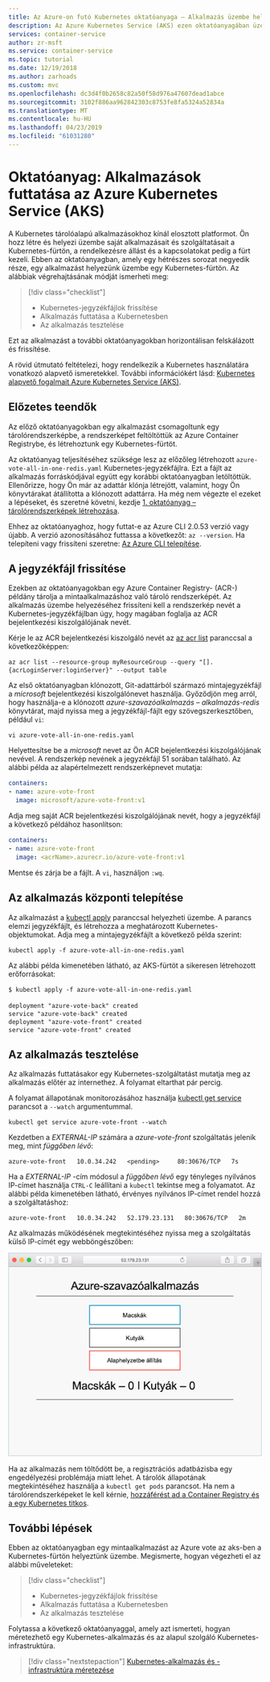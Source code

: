 ```yaml
---
title: Az Azure-on futó Kubernetes oktatóanyaga – Alkalmazás üzembe helyezése
description: Az Azure Kubernetes Service (AKS) ezen oktatóanyagában üzembe fog helyezni egy többtárolós alkalmazást a fürtön egy, az Azure Container Registryben tárolt egyéni rendszerkép használatával.
services: container-service
author: zr-msft
ms.service: container-service
ms.topic: tutorial
ms.date: 12/19/2018
ms.author: zarhoads
ms.custom: mvc
ms.openlocfilehash: dc3d4f0b2658c82a50f58d976a47607dead1abce
ms.sourcegitcommit: 3102f886aa962842303c8753fe8fa5324a52834a
ms.translationtype: MT
ms.contentlocale: hu-HU
ms.lasthandoff: 04/23/2019
ms.locfileid: "61031280"
---
```

# <a name="tutorial-run-applications-in-azure-kubernetes-service-aks"></a>Oktatóanyag: Alkalmazások futtatása az Azure Kubernetes Service (AKS)

A Kubernetes tárolóalapú alkalmazásokhoz kínál elosztott platformot. Ön hozz létre és helyezi üzembe saját alkalmazásait és szolgáltatásait a Kubernetes-fürtön, a rendelkezésre állást és a kapcsolatokat pedig a fürt kezeli. Ebben az oktatóanyagban, amely egy hétrészes sorozat negyedik része, egy alkalmazást helyezünk üzembe egy Kubernetes-fürtön. Az alábbiak végrehajtásának módját ismerheti meg:

> [!div class="checklist"]
> * Kubernetes-jegyzékfájlok frissítése
> * Alkalmazás futtatása a Kubernetesben
> * Az alkalmazás tesztelése

Ezt az alkalmazást a további oktatóanyagokban horizontálisan felskálázott és frissítése.

A rövid útmutató feltételezi, hogy rendelkezik a Kubernetes használatára vonatkozó alapvető ismeretekkel. További információkért lásd: [Kubernetes alapvető fogalmait Azure Kubernetes Service (AKS)][kubernetes-concepts].

## <a name="before-you-begin"></a>Előzetes teendők

Az előző oktatóanyagokban egy alkalmazást csomagoltunk egy tárolórendszerképbe, a rendszerképet feltöltöttük az Azure Container Registrybe, és létrehoztunk egy Kubernetes-fürtöt.

Az oktatóanyag teljesítéséhez szüksége lesz az előzőleg létrehozott `azure-vote-all-in-one-redis.yaml` Kubernetes-jegyzékfájlra. Ezt a fájlt az alkalmazás forráskódjával együtt egy korábbi oktatóanyagban letöltöttük. Ellenőrizze, hogy Ön már az adattár klónja létrejött, valamint, hogy Ön könyvtárakat átállította a klónozott adattárra. Ha még nem végezte el ezeket a lépéseket, és szeretné követni, kezdje [1. oktatóanyag – tárolórendszerképek létrehozása][aks-tutorial-prepare-app].

Ehhez az oktatóanyaghoz, hogy futtat-e az Azure CLI 2.0.53 verzió vagy újabb. A verzió azonosításához futtassa a következőt: `az --version`. Ha telepíteni vagy frissíteni szeretne: [Az Azure CLI telepítése][azure-cli-install].

## <a name="update-the-manifest-file"></a>A jegyzékfájl frissítése

Ezekben az oktatóanyagokban egy Azure Container Registry- (ACR-) példány tárolja a mintaalkalmazáshoz való tároló rendszerképét. Az alkalmazás üzembe helyezéséhez frissíteni kell a rendszerkép nevét a Kubernetes-jegyzékfájlban úgy, hogy magában foglalja az ACR bejelentkezési kiszolgálójának nevét.

Kérje le az ACR bejelentkezési kiszolgáló nevét az [az acr list][az-acr-list] paranccsal a következőképpen:

```azurecli
az acr list --resource-group myResourceGroup --query "[].{acrLoginServer:loginServer}" --output table
```

Az első oktatóanyagban klónozott, Git-adattárból származó mintajegyzékfájl a *microsoft* bejelentkezési kiszolgálónevet használja. Győződjön meg arról, hogy használja-e a klónozott *azure-szavazóalkalmazás – alkalmazás-redis* könyvtárat, majd nyissa meg a jegyzékfájl-fájlt egy szövegszerkesztőben, például `vi`:

```console
vi azure-vote-all-in-one-redis.yaml
```

Helyettesítse be a *microsoft* nevet az Ön ACR bejelentkezési kiszolgálójának nevével. A rendszerkép nevének a jegyzékfájl 51 sorában található. Az alábbi példa az alapértelmezett rendszerképnevet mutatja:

```yaml
containers:
- name: azure-vote-front
  image: microsoft/azure-vote-front:v1
```

Adja meg saját ACR bejelentkezési kiszolgálójának nevét, hogy a jegyzékfájl a következő példához hasonlítson:

```yaml
containers:
- name: azure-vote-front
  image: <acrName>.azurecr.io/azure-vote-front:v1
```

Mentse és zárja be a fájlt. A `vi`, használjon `:wq`.

## <a name="deploy-the-application"></a>Az alkalmazás központi telepítése

Az alkalmazást a [kubectl apply][kubectl-apply] paranccsal helyezheti üzembe. A parancs elemzi jegyzékfájlt, és létrehozza a meghatározott Kubernetes-objektumokat. Adja meg a mintajegyzékfájlt a következő példa szerint:

```console
kubectl apply -f azure-vote-all-in-one-redis.yaml
```

Az alábbi példa kimenetében látható, az AKS-fürtöt a sikeresen létrehozott erőforrásokat:

```
$ kubectl apply -f azure-vote-all-in-one-redis.yaml

deployment "azure-vote-back" created
service "azure-vote-back" created
deployment "azure-vote-front" created
service "azure-vote-front" created
```

## <a name="test-the-application"></a>Az alkalmazás tesztelése

Az alkalmazás futtatásakor egy Kubernetes-szolgáltatást mutatja meg az alkalmazás előtér az internethez. A folyamat eltarthat pár percig.

A folyamat állapotának monitorozásához használja [kubectl get service][kubectl-get] parancsot a `--watch` argumentummal.

```console
kubectl get service azure-vote-front --watch
```

Kezdetben a *EXTERNAL-IP* számára a *azure-vote-front* szolgáltatás jelenik meg, mint *függőben lévő*:

```
azure-vote-front   10.0.34.242   <pending>     80:30676/TCP   7s
```

Ha a *EXTERNAL-IP* -cím módosul a *függőben lévő* egy tényleges nyilvános IP-címet használja `CTRL-C` leállítani a `kubectl` tekintse meg a folyamatot. Az alábbi példa kimenetében látható, érvényes nyilvános IP-címet rendel hozzá a szolgáltatáshoz:

```
azure-vote-front   10.0.34.242   52.179.23.131   80:30676/TCP   2m
```

Az alkalmazás működésének megtekintéséhez nyissa meg a szolgáltatás külső IP-címét egy webböngészőben:

![Egy Azure-beli Kubernetes-fürt képe](media/container-service-kubernetes-tutorials/azure-vote.png)

Ha az alkalmazás nem töltődött be, a regisztrációs adatbázisba egy engedélyezési problémája miatt lehet. A tárolók állapotának megtekintéséhez használja a `kubectl get pods` parancsot. Ha nem a tárolórendszerképeket le kell kérnie, [hozzáférést ad a Container Registry és a egy Kubernetes titkos](https://docs.microsoft.com/azure/container-registry/container-registry-auth-aks#access-with-kubernetes-secret).

## <a name="next-steps"></a>További lépések

Ebben az oktatóanyagban egy mintaalkalmazást az Azure vote az aks-ben a Kubernetes-fürtön helyeztünk üzembe. Megismerte, hogyan végezheti el az alábbi műveleteket:

> [!div class="checklist"]
> * Kubernetes-jegyzékfájlok frissítése
> * Alkalmazás futtatása a Kubernetesben
> * Az alkalmazás tesztelése

Folytassa a következő oktatóanyaggal, amely azt ismerteti, hogyan méretezhető egy Kubernetes-alkalmazás és az alapul szolgáló Kubernetes-infrastruktúra.

> [!div class="nextstepaction"]
> [Kubernetes-alkalmazás és -infrastruktúra méretezése][aks-tutorial-scale]

<!-- LINKS - external -->
[kubectl-apply]: https://kubernetes.io/docs/reference/generated/kubectl/kubectl-commands#apply
[kubectl-create]: https://kubernetes.io/docs/reference/generated/kubectl/kubectl-commands#create
[kubectl-get]: https://kubernetes.io/docs/reference/generated/kubectl/kubectl-commands#get

<!-- LINKS - internal -->
[aks-tutorial-prepare-app]: ./tutorial-kubernetes-prepare-app.md
[aks-tutorial-scale]: ./tutorial-kubernetes-scale.md
[az-acr-list]: /cli/azure/acr
[azure-cli-install]: /cli/azure/install-azure-cli
[kubernetes-concepts]: concepts-clusters-workloads.md
[kubernetes-service]: concepts-network.md#services

